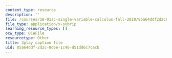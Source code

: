 ```yaml
---
content_type: resource
description: ''
file: /courses/18-01sc-single-variable-calculus-fall-2010/85a64ddf2d2c8d6e1c46d51dd6c7cacb_jBkXbAgMj6s.srt
file_type: application/x-subrip
learning_resource_types: []
ocw_type: OCWFile
resourcetype: Other
title: 3play caption file
uid: 85a64ddf-2d2c-8d6e-1c46-d51dd6c7cacb
---
```

